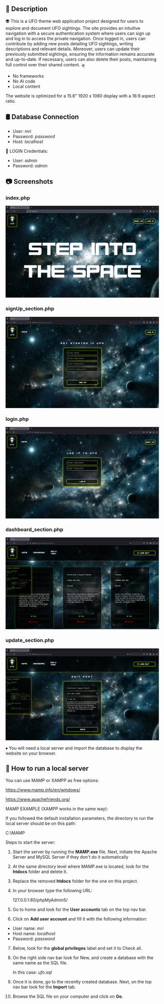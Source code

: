 ## 📄 Description

👽 This is a UFO theme web application project designed for users to explore and document UFO sightings. 
The site provides an intuitive navigation with a secure authentication system where users can sign up and log in to access the private navigation.
Once logged in, users can contribute by adding new posts detailing UFO sightings, writing descriptions and relevant details.
Moreover, users can update their previously submitted sightings, ensuring the information remains accurate and up-to-date.
If necessary, users can also delete their posts, maintaining full control over their shared content. 🛸


* No frameworks
* No AI code
* Local content

The website is optimized for a 15.6" 1920 x 1080 display with a 16:9 aspect ratio.

## 🛢️ Database Connection

- User: <i>mri</i> 
- Password: <i>password</i>
- Host: <i>localhost</i>

🔑 LOGIN Credentials:

- User: <i>admin</i>
- Password: <i>admin</i>


## 📷 Screenshots

### index.php
![Screenshot1](screenshots/Screenshot1.webp)

### signUp_section.php
![Screenshot2](screenshots/Screenshot2.webp)

### login.php
![Screenshot3](screenshots/Screenshot3.webp)

### dashboard_section.php
![Screenshot4](screenshots/Screenshot4.webp)

### update_section.php
![Screenshot5](screenshots/Screenshot5.webp)


♦️ You will need a local server and import the database to display the website on your browser. 

## 📒 How to run a local server

You can use MAMP or XAMPP as free options:

https://www.mamp.info/en/windows/

https://www.apachefriends.org/

MAMP EXAMPLE (XAMPP works in the same way):

If you followed the default installation parameters, the directory to run the local server should be on this path: 

   C:\MAMP

Steps to start the server:

1. Start the server by running the <strong>MAMP.exe</strong> file. Next, initiate the Apache Server and MySQL Server if they don't do it automatically

2. At the same directory level where MAMP.exe is located, look for the <strong>htdocs</strong> folder and delete it.

3. Replace the removed <strong>htdocs</strong> folder for the one on this project.

4. In your browser type the following URL: 

   127.0.0.1:80/phpMyAdmin5/

5. Go to home and look for the <strong>User accounts</strong> tab on the top nav bar.

6. Click on <strong>Add user account</strong> and fill it with the following information: 

  - User name: <i>mri</i>
  - Host name: <i>localhost</i>
  - Password: <i>password</i>

7. Below, look for the <strong>global privileges</strong> label and set it to Check all.

8. On the right side nav bar look for New, and create a database with the same name as the SQL file. 

   In this case:  <i>ufo.sql</i>

9. Once it is done, go to the recently created database. Next, on the top nav bar look for the <strong>Import</strong> tab.

10. Browse the SQL file on your computer and click on <strong>Go</strong>.
  




